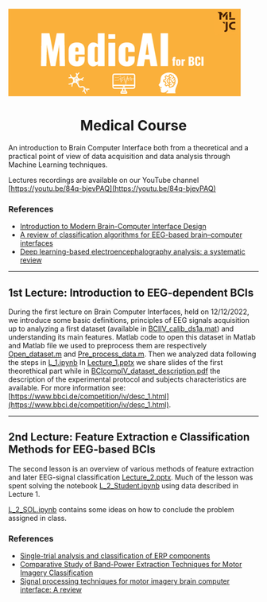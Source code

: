 ![Logo](/MedicAI.png)

<h1 align="center">
  Medical Course
</h1>

An introduction to Brain Computer Interface both from a theoretical and a practical point of view of data acquisition and data analysis through Machine Learning techniques.

Lectures recordings are available on our YouTube channel [https://youtu.be/84q-bjevPAQ](https://youtu.be/84q-bjevPAQ)

### References 
* [Introduction to Modern Brain-Computer Interface Design](https://youtube.com/playlist?list=PLbbCsk7MUIGcO_IZMbyymWU2UezVHNaMq)
* [A review of classification algorithms for EEG-based brain–computer interfaces](https://iopscience.iop.org/article/10.1088/1741-2552/aab2f2)
* [Deep learning-based electroencephalography analysis: a systematic review](https://iopscience.iop.org/article/10.1088/1741-2552/ab260c)


-----
## 1st Lecture: Introduction to EEG-dependent BCIs

During the first lecture on Brain Computer Interfaces, held on 12/12/2022, we introduce some basic definitions, principles of EEG signals acquisition up to analyzing a first dataset (available in [BCIIV_calib_ds1a.mat](https://github.com/MachineLearningJournalClub/Didattica-MedicAI/blob/main/Lecture%201/BCICIV_calib_ds1a.mat)) and understanding its main features.
Matlab code to open this dataset in Matlab and Matlab file we used to preprocess them are respectively [Open_dataset.m](https://github.com/MachineLearningJournalClub/Didattica-MedicAI/blob/main/Lecture%201/open_dataset.m) and [Pre_process_data.m](https://github.com/MachineLearningJournalClub/Didattica-MedicAI/blob/main/Lecture%201/pre_process_data.m). Then we analyzed data following the steps in [L_1.ipynb](https://github.com/MachineLearningJournalClub/Didattica-MedicAI/blob/main/Lecture%201/L_1.ipynb)
In [Lecture_1.pptx](https://github.com/MachineLearningJournalClub/Didattica-MedicAI/blob/main/Lecture%201/Lecture_1%20.pptx) we share slides of the first theorethical part while in [BCIcompIV_dataset_description.pdf](https://github.com/MachineLearningJournalClub/Didattica-MedicAI/blob/main/Lecture%201/BCIcompIV_dataset_description.pdf) the description of the experimental protocol and subjects characteristics are available. For more information see: [https://www.bbci.de/competition/iv/desc_1.html](https://www.bbci.de/competition/iv/desc_1.html).




-----
## 2nd Lecture: Feature Extraction e Classification Methods for EEG-based BCIs

The second lesson is an overview of various methods of feature extraction and later EEG-signal classification [Lecture_2.pptx](https://github.com/MachineLearningJournalClub/Didattica-MedicAI/blob/main/Lecture%202/Lecture_2.pptx).
Much of the lesson was spent solving the notebook [L_2_Student.ipynb](https://github.com/MachineLearningJournalClub/Didattica-MedicAI/blob/main/Lecture%202/L_2_Student.ipynb) using data described in Lecture 1.

[L_2_SOL.ipynb](https://github.com/MachineLearningJournalClub/Didattica-MedicAI/blob/main/Lecture%202/L_2_SOL.ipynb) contains some ideas on how to conclude the problem assigned in class.

### References 
* [Single-trial analysis and classification of ERP components](https://doc.ml.tu-berlin.de/bbci/publications/BlaLemTreHauMue10.pdf)
* [Comparative Study of Band-Power Extraction Techniques for Motor Imagery Classification](https://nicolas.brodu.net/common/recherche/publications/bci_powcomp.pdf)
* [Signal processing techniques for motor imagery brain computer interface: A review](https://www.frontiersin.org/articles/10.3389/fninf.2018.00078/full)
